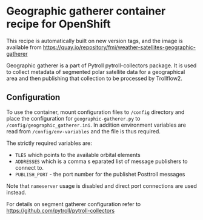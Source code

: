 # Geographic gatherer container recipe for OpenShift

This recipe is automatically built on new version tags, and the image
is available from
https://quay.io/repository/fmi/weather-satellites-geographic-gatherer

Geographic gatherer is a part of Pytroll pytroll-collectors
package. It is used to collect metadata of segmented polar satellite
data for a geographical area and then publishing that collection to be
processed by Trollflow2.

## Configuration

To use the container, mount configuration files to `/config` directory
and place the configuration for `geographic-gatherer.py` to
`/config/geographic_gatherer.ini`. In addition environment variables
are read from `/config/env-variables` and the file is thus
required.

The strictly required variables are:

* `TLES` which points to the available orbital elements
* `ADDRESSES` which is a comma s eparated list of message publishers to connect to.
* `PUBLISH_PORT` - the port number for the publishet Posttroll messages

Note that `nameserver` usage is disabled and direct port connections
are used instead.

For details on segment gatherer configuration refer to
https://github.com/pytroll/pytroll-collectors
